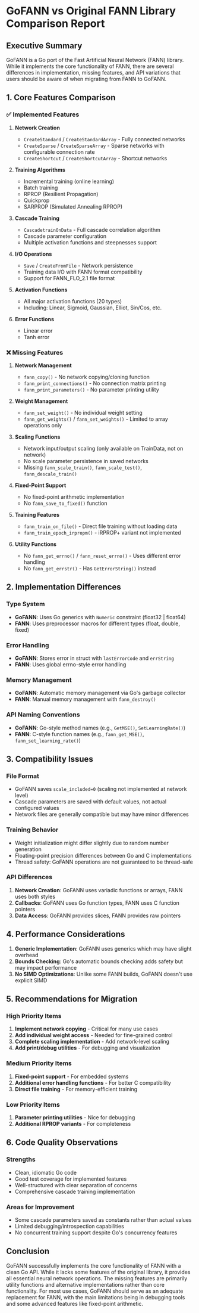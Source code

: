 # GoFANN vs Original FANN Library Comparison Report

## Executive Summary

GoFANN is a Go port of the Fast Artificial Neural Network (FANN) library. While it implements the core functionality of FANN, there are several differences in implementation, missing features, and API variations that users should be aware of when migrating from FANN to GoFANN.

## 1. Core Features Comparison

### ✅ Implemented Features

1. **Network Creation**
   - `CreateStandard` / `CreateStandardArray` - Fully connected networks
   - `CreateSparse` / `CreateSparseArray` - Sparse networks with configurable connection rate
   - `CreateShortcut` / `CreateShortcutArray` - Shortcut networks

2. **Training Algorithms**
   - Incremental training (online learning)
   - Batch training
   - RPROP (Resilient Propagation)
   - Quickprop
   - SARPROP (Simulated Annealing RPROP)

3. **Cascade Training**
   - `CascadetrainOnData` - Full cascade correlation algorithm
   - Cascade parameter configuration
   - Multiple activation functions and steepnesses support

4. **I/O Operations**
   - `Save` / `CreateFromFile` - Network persistence
   - Training data I/O with FANN format compatibility
   - Support for FANN_FLO_2.1 file format

5. **Activation Functions**
   - All major activation functions (20 types)
   - Including: Linear, Sigmoid, Gaussian, Elliot, Sin/Cos, etc.

6. **Error Functions**
   - Linear error
   - Tanh error

### ❌ Missing Features

1. **Network Management**
   - `fann_copy()` - No network copying/cloning function
   - `fann_print_connections()` - No connection matrix printing
   - `fann_print_parameters()` - No parameter printing utility

2. **Weight Management**
   - `fann_set_weight()` - No individual weight setting
   - `fann_get_weights()` / `fann_set_weights()` - Limited to array operations only

3. **Scaling Functions**
   - Network input/output scaling (only available on TrainData, not on network)
   - No scale parameter persistence in saved networks
   - Missing `fann_scale_train()`, `fann_scale_test()`, `fann_descale_train()`

4. **Fixed-Point Support**
   - No fixed-point arithmetic implementation
   - No `fann_save_to_fixed()` function

5. **Training Features**
   - `fann_train_on_file()` - Direct file training without loading data
   - `fann_train_epoch_irpropm()` - iRPROP+ variant not implemented

6. **Utility Functions**
   - No `fann_get_errno()` / `fann_reset_errno()` - Uses different error handling
   - No `fann_get_errstr()` - Has `GetErrorString()` instead

## 2. Implementation Differences

### Type System
- **GoFANN**: Uses Go generics with `Numeric` constraint (float32 | float64)
- **FANN**: Uses preprocessor macros for different types (float, double, fixed)

### Error Handling
- **GoFANN**: Stores error in struct with `lastErrorCode` and `errString`
- **FANN**: Uses global errno-style error handling

### Memory Management
- **GoFANN**: Automatic memory management via Go's garbage collector
- **FANN**: Manual memory management with `fann_destroy()`

### API Naming Conventions
- **GoFANN**: Go-style method names (e.g., `GetMSE()`, `SetLearningRate()`)
- **FANN**: C-style function names (e.g., `fann_get_MSE()`, `fann_set_learning_rate()`)

## 3. Compatibility Issues

### File Format
- GoFANN saves `scale_included=0` (scaling not implemented at network level)
- Cascade parameters are saved with default values, not actual configured values
- Network files are generally compatible but may have minor differences

### Training Behavior
- Weight initialization might differ slightly due to random number generation
- Floating-point precision differences between Go and C implementations
- Thread safety: GoFANN operations are not guaranteed to be thread-safe

### API Differences
1. **Network Creation**: GoFANN uses variadic functions or arrays, FANN uses both styles
2. **Callbacks**: GoFANN uses Go function types, FANN uses C function pointers
3. **Data Access**: GoFANN provides slices, FANN provides raw pointers

## 4. Performance Considerations

1. **Generic Implementation**: GoFANN uses generics which may have slight overhead
2. **Bounds Checking**: Go's automatic bounds checking adds safety but may impact performance
3. **No SIMD Optimizations**: Unlike some FANN builds, GoFANN doesn't use explicit SIMD

## 5. Recommendations for Migration

### High Priority Items
1. **Implement network copying** - Critical for many use cases
2. **Add individual weight access** - Needed for fine-grained control
3. **Complete scaling implementation** - Add network-level scaling
4. **Add print/debug utilities** - For debugging and visualization

### Medium Priority Items
1. **Fixed-point support** - For embedded systems
2. **Additional error handling functions** - For better C compatibility
3. **Direct file training** - For memory-efficient training

### Low Priority Items
1. **Parameter printing utilities** - Nice for debugging
2. **Additional RPROP variants** - For completeness

## 6. Code Quality Observations

### Strengths
- Clean, idiomatic Go code
- Good test coverage for implemented features
- Well-structured with clear separation of concerns
- Comprehensive cascade training implementation

### Areas for Improvement
- Some cascade parameters saved as constants rather than actual values
- Limited debugging/introspection capabilities
- No concurrent training support despite Go's concurrency features

## Conclusion

GoFANN successfully implements the core functionality of FANN with a clean Go API. While it lacks some features of the original library, it provides all essential neural network operations. The missing features are primarily utility functions and alternative implementations rather than core functionality. For most use cases, GoFANN should serve as an adequate replacement for FANN, with the main limitations being in debugging tools and some advanced features like fixed-point arithmetic.